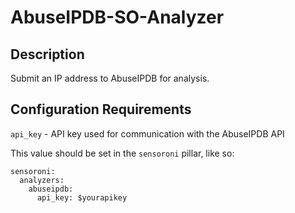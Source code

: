 # AbuseIPDB-SO-Analyzer

## Description
Submit an IP address to AbuseIPDB for analysis.

## Configuration Requirements

``api_key`` - API key used for communication with the AbuseIPDB API


This value should be set in the ``sensoroni`` pillar, like so:

```
sensoroni:
  analyzers:
    abuseipdb:
      api_key: $yourapikey
```